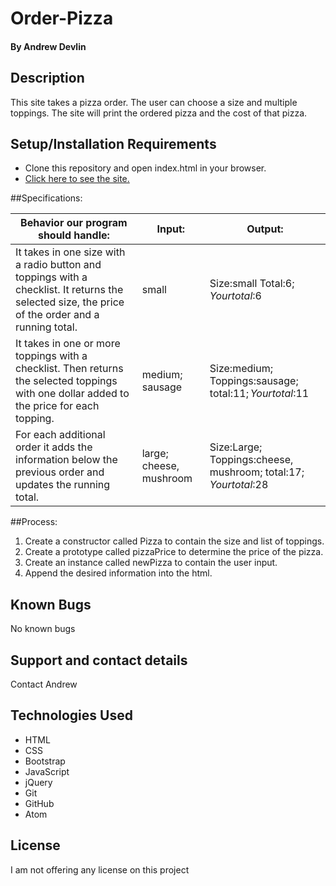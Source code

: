 # Order-Pizza

#### By **Andrew Devlin**

## Description

This site takes a pizza order. The user can choose a size and multiple toppings. The site will print the ordered pizza and the cost of that pizza.

## Setup/Installation Requirements

* Clone this repository and open index.html in your browser.
* [Click here to see the site.](https://AndrewDevlin.github.io/Order-Pizza)

##Specifications:

| Behavior  our program should handle:|Input:|Output:|
| --- | --- | --- |
|It takes in one size with a radio button and toppings with a checklist.   It returns the selected size, the price of the order and a running total.|small|Size:small Total:$6; Your total:$6|
|It takes in one or more toppings with a checklist. Then returns the selected toppings with one dollar added to the price for each topping.| medium; sausage |Size:medium; Toppings:sausage; total:$11; Your total:$11|
|For each additional order it adds the information below the previous order and updates the running total.| large; cheese, mushroom |Size:Large; Toppings:cheese, mushroom; total:$17; Your total:$28

##Process:

1. Create a constructor called Pizza to contain the size and list of toppings.
2. Create a prototype called pizzaPrice to determine the price of the pizza.
3. Create an instance called newPizza to contain the user input.
4. Append the desired information into the html.

## Known Bugs

No known bugs

## Support and contact details

Contact Andrew

## Technologies Used

* HTML
* CSS
* Bootstrap
* JavaScript
* jQuery
* Git
* GitHub
* Atom

## License

I am not offering any license on this project
